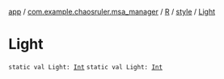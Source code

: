 [app](../../../index.md) / [com.example.chaosruler.msa_manager](../../index.md) / [R](../index.md) / [style](index.md) / [Light](.)

# Light

`static val Light: `[`Int`](https://kotlinlang.org/api/latest/jvm/stdlib/kotlin/-int/index.html)
`static val Light: `[`Int`](https://kotlinlang.org/api/latest/jvm/stdlib/kotlin/-int/index.html)